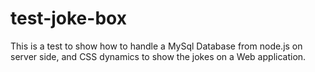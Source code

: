 # test-joke-box
This is a test to show how to handle a MySql Database from node.js on server side, and CSS dynamics to show the jokes on a Web application.
